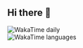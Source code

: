 ## Hi there 👋
![WakaTime daily](https://wakatime.com/share/@Zokinko/4df6fb78-132b-4521-b997-38c28c96d07a.png)
<br/>
![WakaTime languages](https://wakatime.com/share/@Zokinko/34637cd7-d270-4755-bd34-2233169594d6.png)
<!--![GitHub Streak](https://streak-stats.demolab.com?user=xzovin00&theme=dark&exclude_days=Sun%2CSat&cache=1)-->
<!--
**Zokinko/Zokinko** is a ✨ _special_ ✨ repository because its `README.md` (this file) appears on your GitHub profile.

Here are some ideas to get you started:

- 🔭 I’m currently working on ...
- 🌱 I’m currently learning ...
- 👯 I’m looking to collaborate on ...
- 🤔 I’m looking for help with ...
- 💬 Ask me about ...
- 📫 How to reach me: ...
- 😄 Pronouns: ...
- ⚡ Fun fact: ...
-->

